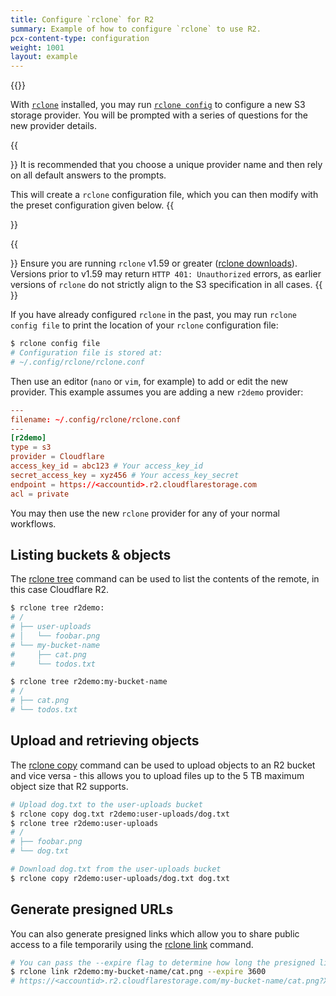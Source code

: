 ```yaml
---
title: Configure `rclone` for R2
summary: Example of how to configure `rclone` to use R2.
pcx-content-type: configuration
weight: 1001
layout: example
---
```


{{<render file="_keys.md">}}

With [`rclone`](https://rclone.org/install/) installed, you may run [`rclone config`](https://rclone.org/s3/) to configure a new S3 storage provider. You will be prompted with a series of questions for the new provider details.

{{<Aside type="note" header="Recommendation">}}
It is recommended that you choose a unique provider name and then rely on all default answers to the prompts.

This will create a `rclone` configuration file, which you can then modify with the preset configuration given below.
{{</Aside>}}

{{<Aside type="note">}}
Ensure you are running `rclone` v1.59 or greater ([rclone downloads](https://beta.rclone.org/)). Versions prior to v1.59 may return `HTTP 401: Unauthorized` errors, as earlier versions of `rclone` do not strictly align to the S3 specification in all cases.
{{</Aside>}}

If you have already configured `rclone` in the past, you may run `rclone config file` to print the location of your `rclone` configuration file:

```sh
$ rclone config file
# Configuration file is stored at:
# ~/.config/rclone/rclone.conf
```

Then use an editor (`nano` or `vim`, for example) to add or edit the new provider. This example assumes you are adding a new `r2demo` provider:

```toml
---
filename: ~/.config/rclone/rclone.conf
---
[r2demo]
type = s3
provider = Cloudflare
access_key_id = abc123 # Your access_key_id
secret_access_key = xyz456 # Your access_key_secret
endpoint = https://<accountid>.r2.cloudflarestorage.com
acl = private
```

You may then use the new `rclone` provider for any of your normal workflows.

## Listing buckets & objects

The [rclone tree](https://rclone.org/commands/rclone_tree/) command can be used to list the contents of the remote, in this case Cloudflare R2.

```sh
$ rclone tree r2demo:
# /
# ├── user-uploads
# │   └── foobar.png
# └── my-bucket-name
#     ├── cat.png
#     └── todos.txt

$ rclone tree r2demo:my-bucket-name
# /
# ├── cat.png
# └── todos.txt
```

## Upload and retrieving objects

The [rclone copy](https://rclone.org/commands/rclone_copy/) command can be used to upload objects to an R2 bucket and vice versa - this allows you to upload files up to the 5 TB maximum object size that R2 supports.
  
```sh
# Upload dog.txt to the user-uploads bucket
$ rclone copy dog.txt r2demo:user-uploads/dog.txt
$ rclone tree r2demo:user-uploads
# /
# ├── foobar.png
# └── dog.txt

# Download dog.txt from the user-uploads bucket
$ rclone copy r2demo:user-uploads/dog.txt dog.txt
```

## Generate presigned URLs

You can also generate presigned links which allow you to share public access to a file temporarily using the [rclone link](https://rclone.org/commands/rclone_link/) command.

```sh
# You can pass the --expire flag to determine how long the presigned link is valid.
$ rclone link r2demo:my-bucket-name/cat.png --expire 3600
# https://<accountid>.r2.cloudflarestorage.com/my-bucket-name/cat.png?X-Amz-Algorithm=AWS4-HMAC-SHA256&X-Amz-Credential=<credential>&X-Amz-Date=<timestamp>&X-Amz-Expires=3600&X-Amz-SignedHeaders=host&X-Amz-Signature=<signature>
```
